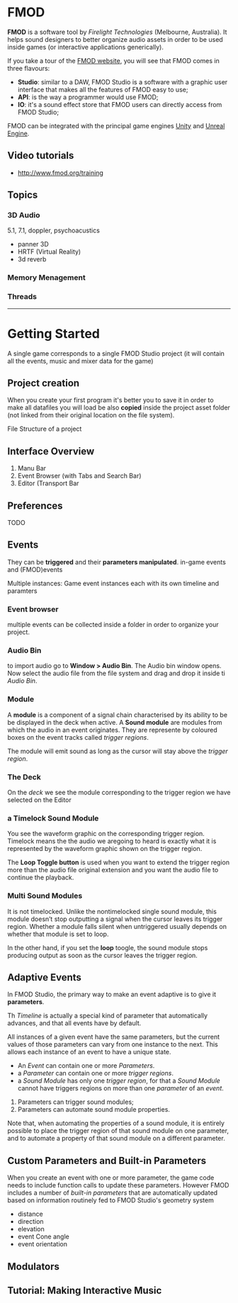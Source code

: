 # FMOD

**FMOD** is a software tool by _Firelight Technologies_ (Melbourne, Australia). It helps sound designers to better organize audio assets in order to be used inside games (or interactive applications generically).

If you take a tour of the [FMOD website](http://www.fmod.org/), you will see that FMOD comes in three flavours:
* **Studio**: similar to a DAW, FMOD Studio is a software with a graphic user interface that makes all the features of FMOD easy to use;
* **API**: is the way a programmer would use FMOD; 
* **IO**: it's a sound effect store that FMOD users can directly access from FMOD Studio; 

FMOD can be integrated with the principal game engines [Unity](http://www.fmod.org/documentation/#content/generated/engine_new_unity/overview.html) and [Unreal Engine](http://www.fmod.org/documentation/#content/generated/engine_ue4/overview.html).

## Video tutorials
* http://www.fmod.org/training


## Topics

### 3D Audio
5.1, 7.1, doppler, psychoacustics

* panner 3D
* HRTF (Virtual Reality)
* 3d reverb

### Memory Menagement

### Threads

---

# Getting Started

A single game corresponds to a single FMOD Studio project (it will contain all the events, music and mixer data for the game)

## Project creation
When you create your first program it's better you to save it in order to make all datafiles you will load be also **copied**  inside the project asset folder (not linked from their original location on the file system).

File Structure of a project

## Interface Overview

1. Manu Bar
2. Event Browser (with Tabs and Search Bar)
3. Editor (Transport Bar

## Preferences
TODO

## Events
They can be **triggered** and their **parameters manipulated**.
in-game events and (FMOD)events

Multiple instances: Game event instances each with its own timeline and paramters

### Event browser
multiple events can be collected inside a folder in order to organize your project.

### Audio Bin 
to import audio go to **Window > Audio Bin**. The Audio bin window opens. Now select the audio file from the file system and drag and drop it inside ti _Audio Bin_.

### Module
A **module** is a component of a signal chain characterised by its ability to be be displayed in the deck when active.
A **Sound module** are modules from which the audio in an event originates. They are represente by coloured boxes on the event tracks called _trigger regions_.

The module will emit sound as long as the cursor will stay above the _trigger region_.

### The Deck
On the _deck_ we see the module corresponding to the trigger region we have selected on the Editor

### a Timelock Sound Module
You see the waveform graphic on the corresponding trigger region. Timelock means the the audio we aregoing to heard is exactly what it is represented by the waveform graphic shown on the trigger region.

The **Loop Toggle button** is used when you want to extend the trigger region more than the audio file original extension and you want the audio file to continue the playback.

### Multi Sound Modules
It is not timelocked. Unlike the non­timelocked single sound module, this module doesn’t stop outputting a signal when the cursor leaves its trigger region. Whether a module falls silent when untriggered usually depends on whether that module is set to loop.

In the other hand, if you set the **loop** toogle, the sound module stops producing output as soon as the cursor leaves the trigger region.

## Adaptive Events
In FMOD Studio, the primary way to make an event adaptive is to give it **parameters**.

Th _Timeline_ is actually a special kind of parameter that automatically advances, and that all events have by default.

All instances of a given event have the same parameters, but the current values of those parameters can vary from one instance to the next. This allows each instance of an event to have a unique state.

* An _Event_ can contain one or more _Parameters_.
* a _Parameter_ can contain one or more _trigger regions_.
* a _Sound Module_ has only one _trigger region_, for that a _Sound Module_ cannot have triggers regions on more than one _parameter_ of an _event_.

1. Parameters can trigger sound modules;
2. Parameters can automate sound module properties.

Note that, when automating the properties of a sound module, it is entirely possible to place the trigger region of that sound module on one parameter, and to automate a property of that sound module on a different parameter.

## Custom Parameters and Built-in Parameters
When you create an event with one or more parameter, the game code needs to include function calls to update these parameters.
However FMOD includes a number of _built-in parameters_ that are automatically updated based on information routinely fed to FMOD Studio's geometry system
* distance
* direction
* elevation
* event Cone angle
* event orientation

## Modulators

## Tutorial: Making Interactive Music
